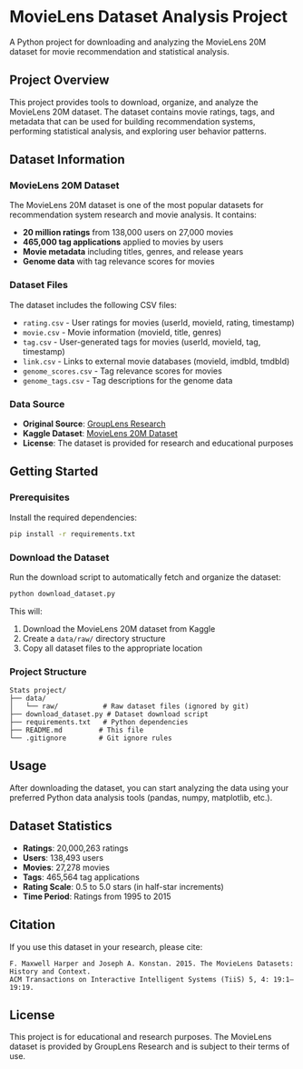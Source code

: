 # MovieLens Dataset Analysis Project

A Python project for downloading and analyzing the MovieLens 20M dataset for movie recommendation and statistical analysis.

## Project Overview

This project provides tools to download, organize, and analyze the MovieLens 20M dataset. The dataset contains movie ratings, tags, and metadata that can be used for building recommendation systems, performing statistical analysis, and exploring user behavior patterns.

## Dataset Information

### MovieLens 20M Dataset

The MovieLens 20M dataset is one of the most popular datasets for recommendation system research and movie analysis. It contains:

- **20 million ratings** from 138,000 users on 27,000 movies
- **465,000 tag applications** applied to movies by users
- **Movie metadata** including titles, genres, and release years
- **Genome data** with tag relevance scores for movies

### Dataset Files

The dataset includes the following CSV files:

- `rating.csv` - User ratings for movies (userId, movieId, rating, timestamp)
- `movie.csv` - Movie information (movieId, title, genres)
- `tag.csv` - User-generated tags for movies (userId, movieId, tag, timestamp)
- `link.csv` - Links to external movie databases (movieId, imdbId, tmdbId)
- `genome_scores.csv` - Tag relevance scores for movies
- `genome_tags.csv` - Tag descriptions for the genome data

### Data Source

- **Original Source**: [GroupLens Research](https://grouplens.org/datasets/movielens/)
- **Kaggle Dataset**: [MovieLens 20M Dataset](https://www.kaggle.com/datasets/grouplens/movielens-20m-dataset)
- **License**: The dataset is provided for research and educational purposes

## Getting Started

### Prerequisites

Install the required dependencies:

```bash
pip install -r requirements.txt
```

### Download the Dataset

Run the download script to automatically fetch and organize the dataset:

```bash
python download_dataset.py
```

This will:
1. Download the MovieLens 20M dataset from Kaggle
2. Create a `data/raw/` directory structure
3. Copy all dataset files to the appropriate location

### Project Structure

```
Stats project/
├── data/
│   └── raw/           # Raw dataset files (ignored by git)
├── download_dataset.py # Dataset download script
├── requirements.txt   # Python dependencies
├── README.md         # This file
└── .gitignore        # Git ignore rules
```

## Usage

After downloading the dataset, you can start analyzing the data using your preferred Python data analysis tools (pandas, numpy, matplotlib, etc.).

## Dataset Statistics

- **Ratings**: 20,000,263 ratings
- **Users**: 138,493 users
- **Movies**: 27,278 movies
- **Tags**: 465,564 tag applications
- **Rating Scale**: 0.5 to 5.0 stars (in half-star increments)
- **Time Period**: Ratings from 1995 to 2015

## Citation

If you use this dataset in your research, please cite:

```
F. Maxwell Harper and Joseph A. Konstan. 2015. The MovieLens Datasets: History and Context. 
ACM Transactions on Interactive Intelligent Systems (TiiS) 5, 4: 19:1–19:19.
```

## License

This project is for educational and research purposes. The MovieLens dataset is provided by GroupLens Research and is subject to their terms of use.
